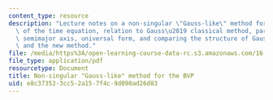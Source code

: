 ```yaml
---
content_type: resource
description: "Lecture notes on a non-singular \"Gauss-like\" method for the BVP, derivation\
  \ of the time equation, relation to Gauss\u2019 classical method, parameter and\
  \ semimajor axis, universal form, and comparing the structure of Gauss\u2019 method\
  \ and the new method."
file: /media/https%3A/open-learning-course-data-rc.s3.amazonaws.com/16-346-astrodynamics-fall-2008/e8c373523cc52a157f4c9d090ad26d83_lec_16.pdf
file_type: application/pdf
resourcetype: Document
title: Non-singular "Gauss-like" method for the BVP
uid: e8c37352-3cc5-2a15-7f4c-9d090ad26d83
---
```

